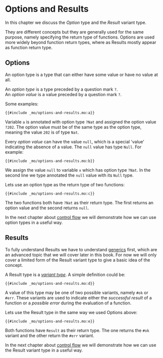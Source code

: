 # Options and Results
In this chapter we discuss the *Option* type and the *Result* variant type. 

They are different concepts but they are generally used for the same purpose, namely specifying the return type of functions. Options are used more widely beyond function return types, where as Results mostly appear as function return type. 

## Options
An option type is a type that can either have some value or have no value at all.

An *option type* is a type preceded by a question mark `?`.  
An *option value* is a value preceded by a question mark `?`.

Some examples:

```motoko
{{#include _mo/options-and-results.mo:a}}
```

Variable `a` is annotated with option type `?Nat` and assigned the option value `?202`. The option value must be of the same type as the option type, meaning the value `202` is of type `Nat`. 

Every *option value* can have the value `null`, which is a special 'value' indicating the absence of a value. The `null` value has type `Null`. For example:

```motoko
{{#include _mo/options-and-results.mo:b}}
```

We assign the value `null` to variable `x` which has option type `?Nat`. In the second line we type annotated the `null` value with its `Null` type. 

Lets use an option type as the return type of two functions:

```motoko
{{#include _mo/options-and-results.mo:c}}
```

The two functions both have `?Nat` as their return type. The first returns an option value and the second returns `null`. 

In the next chapter about [control flow](/common-programming-concepts/control-flow/switch-expression.html#a-little-program) we will demonstrate how we can use option types in a useful way. 

## Results
To fully understand Results we have to understand [generics](/advanced-types/generics.html) first, which are an advanced topic that we will cover later in this book. For now we will only cover a limited form of the Result variant type to give a basic idea of the concept.

A Result type is a *[variant type](/common-programming-concepts/types/variants.html)*. A simple definition could be:

```motoko
{{#include _mo/options-and-results.mo:d}}
```

A value of this type may be one of two possible variants, namely `#ok` or `#err`. These variants are used to indicate either the *successful result* of a function or a *possible error* during the evaluation of a function.  

Lets use the Result type in the same way we used Options above:

```motoko
{{#include _mo/options-and-results.mo:e}}
```

Both functions have `Result` as their return type. The one returns the `#ok` variant and the other return the `#err` variant. 

In the next chapter about [control flow](/common-programming-concepts/control-flow/switch-expression.html#a-little-program) we will demonstrate how we can use the Result variant type in a useful way.

